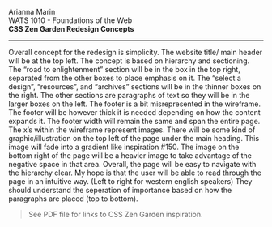 Arianna Marin   
WATS 1010 - Foundations of the Web  
__CSS Zen Garden Redesign Concepts__
****

Overall concept for the redesign is simplicity. The website title/ main header will be at the top left. The concept is based on hierarchy and sectioning. The “road to enlightenment” section will be in the box in the top right, separated from the other boxes to place emphasis on it. The “select a design”, “resources”, and “archives” sections will be in the thinner boxes on the right. The other sections are paragraphs of text so they will be in the larger boxes on the left. The footer is a bit misrepresented in the wireframe. The footer will be however thick it is needed depending on how the content expands it. The footer width will remain the same and span the entire page. The x’s within the wireframe represent images. There will be some kind of graphic/illustration on the top left of the page under the main heading. This image will fade into a gradient like inspiration #150. The image on the bottom right of the page will be a heavier image to take advantage of the negative space in that area. Overall, the page will be easy to navigate with the hierarchy clear. My hope is that the user will be able to read through the page in an intuitive way. (Left to right for western english speakers) They should understand the seperation of importance based on how the paragraphs are placed (top to bottom). 

>See PDF file for links to CSS Zen Garden inspiration. 
